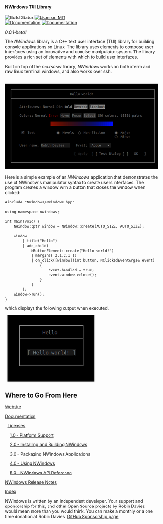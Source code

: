 #### NWindows TUI Library
![Build Status](https://github.com/rerdavies/nwindows/actions/workflows/cmake-multi-platform.yml/badge.svg)
[![License: MIT](https://img.shields.io/badge/License-MIT-yellow.svg)](https://opensource.org/licenses/MIT)  
[![Documentation](https://img.shields.io/badge/documentation-Developer%20Guide-blue)](https://rerdavies.github.io/nwindows/documentation/)
[![Documentation](https://img.shields.io/badge/documentation-Examples-blue)](https://github.com/rerdavies/nwindows/tree/main/examples)
<!--[![Documentation](https://img.shields.io/badge/documentation-Release%20Notes-blue)](https://reravies.github.io/nwindows/) -->

*0.0.1-beta1*

The *NWindows* library is a C++ text user interface (TUI) library for building console applications on Linux.
The library uses elements to compose user interfaces using an innovative and concise manipulator system. The library provides a rich set of elements with which to build user interfaces.

Built on top of the *ncursesw* library, *NWindows* works on both xterm and raw linux terminal windows, and also works over ssh.

&nbsp;&nbsp;![image](docs/public/image/screenshot.png)

Here is a simple example of an *NWindows* application that demonstrates the use of NWindow's manipulator syntax to create users interfaces. The program creates a window with a button that closes the window when clicked:
        
```
#include "NWindows/NWindows.hpp"

using namespace nwindows;

int main(void) {
    NWindow::ptr window = NWindow::create(AUTO_SIZE, AUTO_SIZE);

    window
        | title("Hello")
        | add_child(
            NButtonElement::create("Hello world!")
            | margin({ 2,1,2,1 })
            | on_click([window](int button, NClickedEventArgs& event)
                {
                    event.handled = true;
                    event.window->close();
                }
            )
        );
    window->run();
}
```

which displays the following output when executed.

&nbsp;&nbsp;![image](docs/public/image/hello_world.png)

## Where to Go From Here

[Website](https://rerdavies.github.io/nwindows)

[Documentation](https://rerdavies.github.io/nwindows/documentation)

&nbsp;&nbsp;[Licenses](https://rerdavies.github.io/nwindows/licenses)

&nbsp;&nbsp;&nbsp;&nbsp;[1.0 - Platform Support](https://rerdavies.github.io/nwindows/support)

&nbsp;&nbsp;&nbsp;&nbsp;[2.0 - Installing and Building NWindows](https://rerdavies.github.io/nwindows/installing)

&nbsp;&nbsp;&nbsp;&nbsp;[3.0 - Packaging NWindows Applications](https://rerdavies.github.io/nwindows/packaging)

&nbsp;&nbsp;&nbsp;&nbsp;[4.0 - Using NWindows](https://rerdavies.github.io/nwindows/documentation/using)

&nbsp;&nbsp;&nbsp;&nbsp;[5.0 - NWindows API Reference](https://rerdavies.github.io/nwindows/apis)


[NWindows Release Notes](https://rerdavies.github.io/nwindows/ReleaseNotes)

[Index](https://rerdavies.github.io/nwindows/index)

NWindows is written by an independent developer. Your support and sponsorship for this, and other Open Source projects by Robin Davies would mean more than you would think. You can make a monthly or a one time donation at Robin Davies' 
[GitHub Sponsorship page](https://github.com/sponsors/rerdavies)
